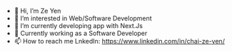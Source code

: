 - 👋 Hi, I’m Ze Yen
- 👀 I’m interested in Web/Software Development
- 🌱 I’m currently developing app with Next.Js
- 💞️ Currently working as a Software Developer
- 📫 How to reach me LnkedIn: https://www.linkedin.com/in/chai-ze-yen/

<!---
Zeync15/Zeync15 is a ✨ special ✨ repository because its `README.md` (this file) appears on your GitHub profile.
You can click the Preview link to take a look at your changes.
--->
